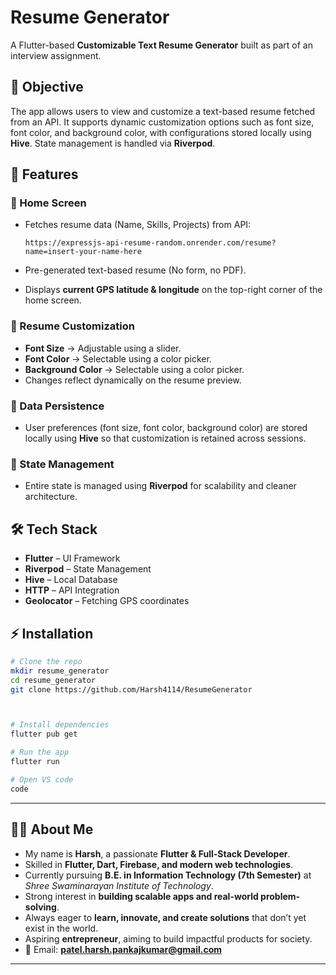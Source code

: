 # Resume Generator

A Flutter-based **Customizable Text Resume Generator** built as part of an interview assignment.

## 📌 Objective

The app allows users to view and customize a text-based resume fetched from an API. It supports dynamic customization options such as font size, font color, and background color, with configurations stored locally using **Hive**. State management is handled via **Riverpod**.

## 🚀 Features

### 🔹 Home Screen

* Fetches resume data (Name, Skills, Projects) from API:

  ```
  https://expressjs-api-resume-random.onrender.com/resume?name=insert-your-name-here
  ```
* Pre-generated text-based resume (No form, no PDF).
* Displays **current GPS latitude & longitude** on the top-right corner of the home screen.

### 🔹 Resume Customization

* **Font Size** → Adjustable using a slider.
* **Font Color** → Selectable using a color picker.
* **Background Color** → Selectable using a color picker.
* Changes reflect dynamically on the resume preview.

### 🔹 Data Persistence

* User preferences (font size, font color, background color) are stored locally using **Hive** so that customization is retained across sessions.

### 🔹 State Management

* Entire state is managed using **Riverpod** for scalability and cleaner architecture.

## 🛠️ Tech Stack

* **Flutter** – UI Framework
* **Riverpod** – State Management
* **Hive** – Local Database
* **HTTP** – API Integration
* **Geolocator** – Fetching GPS coordinates

## ⚡ Installation

```bash
# Clone the repo
mkdir resume_generator
cd resume_generator
git clone https://github.com/Harsh4114/ResumeGenerator



# Install dependencies
flutter pub get

# Run the app
flutter run

# Open VS code
code
```

---

## 👨‍💻 About Me

* My name is **Harsh**, a passionate **Flutter & Full-Stack Developer**.
* Skilled in **Flutter, Dart, Firebase, and modern web technologies**.
* Currently pursuing **B.E. in Information Technology (7th Semester)** at *Shree Swaminarayan Institute of Technology*.
* Strong interest in **building scalable apps and real-world problem-solving**.
* Always eager to **learn, innovate, and create solutions** that don’t yet exist in the world.
* Aspiring **entrepreneur**, aiming to build impactful products for society.
* 📧 Email: **[patel.harsh.pankajkumar@gmail.com](mailto:patel.harsh.pankajkumar@gmail.com)**

---
